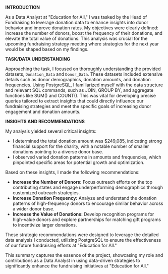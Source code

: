 **INTRODUCTION**

As a Data Analyst at "Education for All," I was tasked by the Head of Fundraising to leverage donation data to enhance insights into donor behavior and improve donation rates. My objectives were clearly defined: increase the number of donors, boost the frequency of their donations, and elevate the total value of donations. This analysis was crucial for the upcoming fundraising strategy meeting where strategies for the next year would be shaped based on my findings.

**TASK/DATA UNDERSTANDING**

Approaching the task, I focused on thoroughly understanding the provided datasets, `Donation_Data` and `Donor_Data`. These datasets included extensive details such as donor demographics, donation amounts, and donation frequencies. Using PostgreSQL, I familiarized myself with the data structure and relevant SQL commands, such as JOIN, GROUP BY, and aggregate functions like SUM() and COUNT(). This was vital for developing precise queries tailored to extract insights that could directly influence our fundraising strategies and meet the specific goals of increasing donor engagement and donation amounts.

**INSIGHTS AND RECOMMENDATIONS**

My analysis yielded several critical insights:
- I determined the total donation amount was $249,085, indicating strong financial support for the charity, with a notable number of smaller donations pointing to a diverse donor base.
- I observed varied donation patterns in amounts and frequencies, which pinpointed specific areas for potential growth and optimization.

Based on these insights, I made the following recommendations:

- **Increase the Number of Donors:** Focus outreach efforts on the top contributing states and engage underperforming demographics through customized outreach strategies.
- **Increase Donation Frequency:** Analyze and understand the donation patterns of high-frequency donors to encourage similar behavior across a wider donor base.
- **Increase the Value of Donations:** Develop recognition programs for high-value donors and explore partnerships for matching gift programs to incentivize larger donations.

These strategic recommendations were designed to leverage the detailed data analysis I conducted, utilizing PostgreSQL to ensure the effectiveness of our future fundraising efforts at "Education for All."

This summary captures the essence of the project, showcasing my role and contributions as a Data Analyst in using data-driven strategies to significantly enhance the fundraising initiatives at "Education for All."
